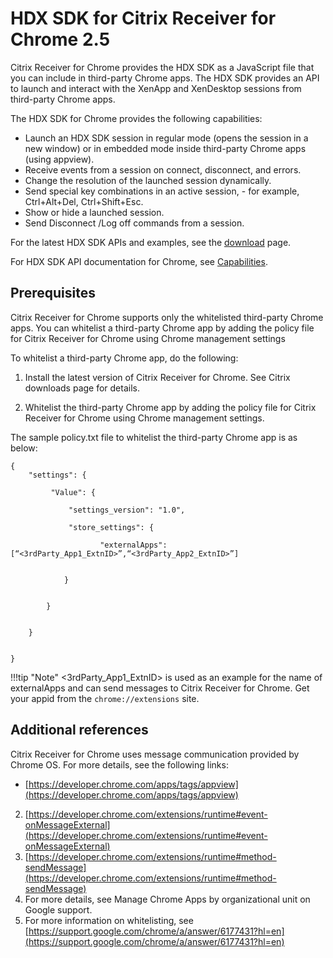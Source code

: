 # HDX SDK for Citrix Receiver for Chrome 2.5Citrix Receiver for Chrome provides the HDX SDK as a JavaScript file that you can include in third-party Chrome apps. The HDX SDK provides an API to launch and interact with the XenApp and XenDesktop sessions from third-party Chrome apps.

The HDX SDK for Chrome provides the following capabilities:

* Launch an HDX SDK session in regular mode (opens the session in a new window) or in embedded mode inside third-party Chrome apps (using appview).
* Receive events from a session on connect, disconnect, and errors.
* Change the resolution of the launched session dynamically.
* Send special key combinations in an active session, - for example, Ctrl+Alt+Del, Ctrl+Shift+Esc.
* Show or hide a launched session.
* Send Disconnect /Log off commands from a session.

For the latest HDX SDK APIs and examples, see the [download](https://www.citrix.com/downloads/citrix-receiver/html5.html?_ga=1.58227882.1697021148.1491559074) page.

For HDX SDK API documentation for Chrome, see [Capabilities](./capabilities.md).
 ## Prerequisites Citrix Receiver for Chrome supports only the whitelisted third-party Chrome apps. You can whitelist a third-party Chrome app by adding the policy file for Citrix Receiver for Chrome using Chrome management settingsTo whitelist a third-party Chrome app, do the following: 1.	Install the latest version of Citrix Receiver for Chrome. See Citrix downloads page for details.2.	Whitelist the third-party Chrome app by adding the policy file for Citrix Receiver for Chrome using Chrome management settings.The sample policy.txt file to whitelist the third-party Chrome app is as below:```{	"settings": {		 "Value": {			 "settings_version": "1.0",			 "store_settings": {					"externalApps": [“<3rdParty_App1_ExtnID>”,“<3rdParty_App2_ExtnID>”]            }        }    }}```!!!tip "Note"		&lt;3rdParty_App1_ExtnID&gt; is used as an example for the name of externalApps and can send messages to Citrix Receiver for Chrome. Get your appid from the `chrome://extensions` site.## Additional referencesCitrix Receiver for Chrome uses message communication provided by Chrome OS. For more details, see the following links:* [https://developer.chrome.com/apps/tags/appview](https://developer.chrome.com/apps/tags/appview) 2.	[https://developer.chrome.com/extensions/runtime#event-onMessageExternal](https://developer.chrome.com/extensions/runtime#event-onMessageExternal) 3.	[https://developer.chrome.com/extensions/runtime#method-sendMessage](https://developer.chrome.com/extensions/runtime#method-sendMessage)4.	For more details, see Manage Chrome Apps by organizational unit on Google support.  5.	For more information on whitelisting, see [https://support.google.com/chrome/a/answer/6177431?hl=en](https://support.google.com/chrome/a/answer/6177431?hl=en)